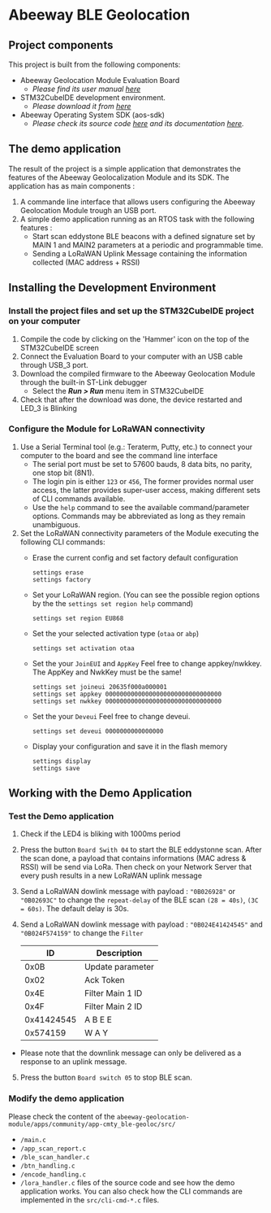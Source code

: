 # Abeeway BLE Geolocation 

## Project components

This project is built from the following components:

- Abeeway Geolocation Module Evaluation Board
  - *Please find its user manual [here](https://docs.thingpark.com/thingpark-location/B-Feature-Topics/GeolocModuleEVKIntro_C/#documentation)*
- STM32CubeIDE development environment.
  - *Please download it from [here](https://www.st.com/en/development-tools/stm32cubeide.html)*
- Abeeway Operating System SDK (aos-sdk)
  - *Please check its source code [here](aos-sdk) and its documentation [here](https://htmlpreview.github.io/?https://github.com/Abeeway/abeeway-geolocation-module/blob/master/aos-sdk/documentation/html/index.html).*

## The demo application

The result of the project is a simple application that demonstrates the features of the Abeeway Geolocalization Module and its SDK. The application has as main components : 

1. A commande line interface that allows users configuring the Abeeway Geolocation Module trough an USB port.
2. A simple demo application running as an RTOS task with the following features :
	- Start scan eddystone BLE beacons with a defined signature set by MAIN 1 and MAIN2 parameters at a periodic and programmable time.
	- Sending a LoRaWAN Uplink Message containing the information collected (MAC address + RSSI)
	
	
## Installing the Development Environment

### Install the project files and set up the STM32CubeIDE project on your computer

1. Compile the code by clicking on the 'Hammer' icon on the top of the STM32CubeIDE screen
2. Connect the Evaluation Board to your computer with an USB cable through USB_3 port. 
3. Download the compiled firmware to the Abeeway Geolocation Module through the built-in ST-Link debugger
   - Select the **_Run > Run_** menu item in STM32CubeIDE
4. Check that after the download was done, the device restarted and LED_3 is Blinking

### Configure the Module for LoRaWAN connectivity

1. Use a Serial Terminal tool (e.g.: Teraterm, Putty, etc.) to connect your computer to the board and see the command line interface
   - The serial port must be set to 57600 bauds, 8 data bits, no parity, one stop bit (8N1).
   - The login pin is either `123` or `456`, The former provides normal user access, the latter provides super-user access, making different sets of CLI commands available.
   - Use the `help` command to see the available command/parameter options. Commands may be abbreviated as long as they remain unambiguous.
2. Set the LoRaWAN connectivity parameters of the Module executing the following CLI commands: 
   - Erase the current config and set factory default configuration

      ```Shell
      settings erase
      settings factory
      ```
      
   - Set your LoRaWAN region. (You can see the possible region options by the the `settings set region help` command)

      ```Shell
      settings set region EU868
      ```

   - Set the your selected activation type (`otaa` or `abp`)

      ```Shell
      settings set activation otaa
      ```

   - Set the your `JoinEUI` and `AppKey`
     Feel free to change appkey/nwkkey. The AppKey and NwkKey must be the same!

      ```Shell
      settings set joineui 20635f000a000001
      settings set appkey 00000000000000000000000000000000
      settings set nwkkey 00000000000000000000000000000000
      ```
   - Set the your `Deveui`
     Feel free to change deveui.
     
     ```Shell
     settings set deveui 0000000000000000
     ```
   - Display your configuration and save it in the flash memory

      ```Shell
      settings display
      settings save
      ```
## Working with the Demo Application

### Test the Demo application

1. Check if the LED4 is bliking with 1000ms period
2. Press the button `Board Swith 04` to start the BLE eddystonne scan. After the scan done, a payload that contains informations (MAC adress & RSSI) will be send via LoRa. Then check 
on your Network Server that every push results in a new LoRaWAN uplink message
3. Send a LoRaWAN dowlink message with payload : `"0B026928"` or `"0B02693C"`  to change the `repeat-delay` of the BLE scan `(28 = 40s)`, `(3C = 60s)`. The default delay is 30s.
4. Send a LoRaWAN dowlink message with payload : `"0B024E41424545"` and `"0B024F574159"` to change the `Filter`

    |      ID     |    Description   |
    | ----------- | ---------------- |
    |  0x0B       | Update parameter |
    |  0x02       | Ack Token        |
    |  0x4E       | Filter Main 1 ID |
    |  0x4F       | Filter Main 2 ID |
    |  0x41424545 | A B E E          |
    |  0x574159   | W A Y            |

  - Please note that the downlink message can only be delivered as a response to an uplink message.
5. Press the button `Board switch 05` to stop BLE scan.

### Modify the demo application
Please check the content of the `abeeway-geolocation-module/apps/community/app-cmty_ble-geoloc/src/` 
   - `/main.c`
   - `/app_scan_report.c` 
   - `/ble_scan_handler.c`
   - `/btn_handling.c`
   - `/encode_handling.c`
   - `/lora_handler.c`
 files of the source code and see how the demo application works. You can also check how the CLI commands are implemented in the `src/cli-cmd-*.c` files.
